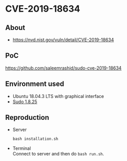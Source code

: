 # CVE-2019-18634

## About
* <https://nvd.nist.gov/vuln/detail/CVE-2019-18634>


## PoC
<https://github.com/saleemrashid/sudo-cve-2019-18634>


## Environment used

* Ubuntu 18.04.3 LTS with graphical interface
* [Sudo 1.8.25](https://www.sudo.ws/dist/sudo-1.8.25.tar.gz)


## Reproduction

* Server
    ```
    bash installation.sh
    ```
* Terminal <br/>
Connect to server and then do `bash run.sh`.

